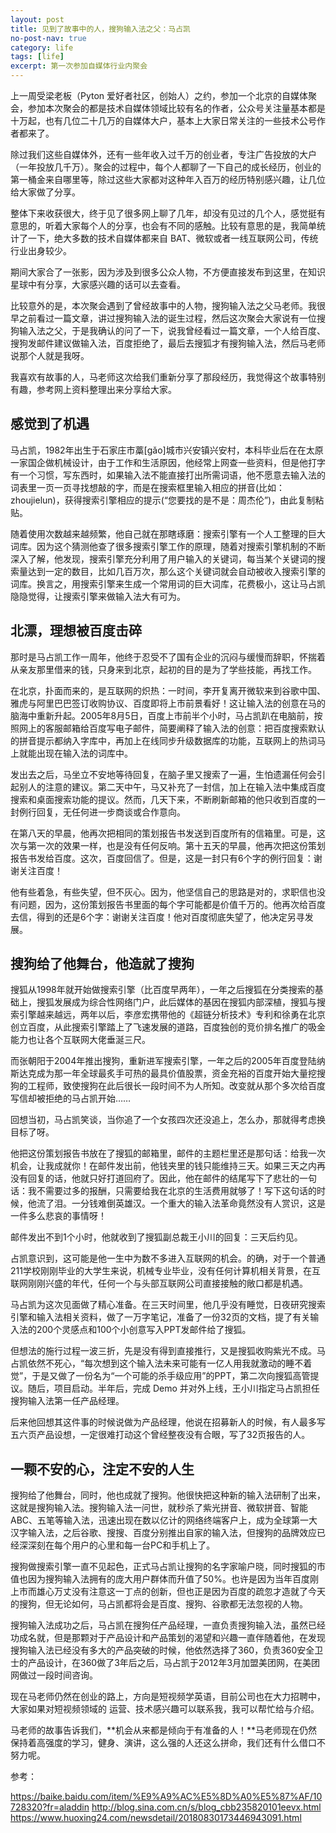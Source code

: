 ```yaml
---
layout: post
title: 见到了故事中的人，搜狗输入法之父：马占凯
no-post-nav: true
category: life
tags: [life]
excerpt: 第一次参加自媒体行业内聚会
---
```


上一周受梁老板（Pyton 爱好者社区，创始人）之约，参加一个北京的自媒体聚会，参加本次聚会的都是技术自媒体领域比较有名的作者，公众号关注量基本都是十万起，也有几位二十几万的自媒体大户，基本上大家日常关注的一些技术公号作者都来了。

除过我们这些自媒体外，还有一些年收入过千万的创业者，专注广告投放的大户（一年投放几千万）。聚会的过程中，每个人都聊了一下自己的成长经历，创业的第一桶金来自哪里等，除过这些大家都对这种年入百万的经历特别感兴趣，让几位给大家做了分享。

整体下来收获很大，终于见了很多网上聊了几年，却没有见过的几个人，感觉挺有意思的，听着大家每个人的分享，也会有不同的感触。比较有意思的是，我简单统计了一下，绝大多数的技术自媒体都来自 BAT、微软或者一线互联网公司，传统行业出身较少。

期间大家合了一张影，因为涉及到很多公众人物，不方便直接发布到这里，在知识星球中有分享，大家感兴趣的话可以去查看。

比较意外的是，本次聚会遇到了曾经故事中的人物，搜狗输入法之父马老师。我很早之前看过一篇文章，讲过搜狗输入法的诞生过程，然后这次聚会大家说有一位搜狗输入法之父，于是我确认的问了一下，说我曾经看过一篇文章，一个人给百度、搜狗发邮件建议做输入法，百度拒绝了，最后去搜狐才有搜狗输入法，然后马老师说那个人就是我呀。

我喜欢有故事的人，马老师这次给我们重新分享了那段经历，我觉得这个故事特别有趣，参考网上资料整理出来分享给大家。

## 感觉到了机遇

马占凯，1982年出生于石家庄市藁[gǎo]城市兴安镇兴安村，本科毕业后在在太原一家国企做机械设计，由于工作和生活原因，他经常上网查一些资料，但是他打字有一个习惯，写东西时，如果输入法不能直接打出所需词语，他不愿意去输入法的词表里一页一页寻找想敲的字，而是在搜索框里输入相应的拼音(比如：zhoujielun)，获得搜索引擎相应的提示(“您要找的是不是：周杰伦”)，由此复制粘贴。

随着使用次数越来越频繁，他自己就在那瞎琢磨：搜索引擎有一个人工整理的巨大词库。因为这个猜测他查了很多搜索引擎工作的原理，随着对搜索引擎机制的不断深入了解，他发现，搜索引擎充分利用了用户输入的关键词，每当某个关键词的搜索量达到一定的数目，比如几百万次，那么这个关键词就会自动被收入搜索引擎的词库。换言之，用搜索引擎来生成一个常用词的巨大词库，花费极小，这让马占凯隐隐觉得，让搜索引擎来做输入法大有可为。

## 北漂，理想被百度击碎

那时是马占凯工作一周年，他终于忍受不了国有企业的沉闷与缓慢而辞职，怀揣着从亲友那里借来的钱，只身来到北京，起初的目的是为了学些技能，再找工作。

在北京，扑面而来的，是互联网的炽热：一时间，李开复离开微软来到谷歌中国、雅虎与阿里巴巴签订收购协议、百度即将上市前景看好！这让输入法的创意在马的脑海中重新升起。2005年8月5日，百度上市前半个小时，马占凯趴在电脑前，按照网上的客服邮箱给百度写电子邮件，简要阐释了输入法的创意：把百度搜索默认的拼音提示都纳入字库中，再加上在线同步升级数据库的功能，互联网上的热词马上就能出现在输入法的词库中。

发出去之后，马坐立不安地等待回复，在脑子里又搜索了一遍，生怕遗漏任何会引起别人的注意的建议。第二天中午，马又补充了一封信，加上在输入法中集成百度搜索和桌面搜索功能的提议。然而，几天下来，不断刷新邮箱的他只收到百度的一封例行回复，无任何进一步商谈或合作意向。

在第八天的早晨，他再次把相同的策划报告书发送到百度所有的信箱里。可是，这次与第一次的效果一样，也是没有任何反响。第十五天的早晨，他再次把这份策划报告书发给百度。这次，百度回信了。但是，这是一封只有6个字的例行回复：谢谢关注百度！

他有些着急，有些失望，但不灰心。因为，他坚信自己的思路是对的，求职信也没有问题，因为，这份策划报告书里面的每个字可能都是价值千万的。他再次给百度去信，得到的还是6个字：谢谢关注百度！他对百度彻底失望了，他决定另寻发展。

## 搜狗给了他舞台，他造就了搜狗

搜狐从1998年就开始做搜索引擎（比百度早两年），一年之后搜狐在分类搜索的基础上，搜狐发展成为综合性网络门户，此后媒体的基因在搜狐内部深植，搜狐与搜索引擎越来越远，两年以后，李彦宏携带他的《超链分析技术》专利和徐勇在北京创立百度，从此搜索引擎踏上了飞速发展的道路，百度独创的竞价排名推广的吸金能力也让各个互联网大佬垂涎三尺。

而张朝阳于2004年推出搜狗，重新进军搜索引擎，一年之后的2005年百度登陆纳斯达克成为那一年全球最炙手可热的最具价值股票，资金充裕的百度开始大量挖搜狗的工程师，致使搜狗在此后很长一段时间不为人所知。改变就从那个多次给百度写信却被拒绝的马占凯开始……

回想当初，马占凯笑谈，当你追了一个女孩四次还没追上，怎么办，那就得考虑换目标了呀。

他把这份策划报告书放在了搜狐的邮箱里，邮件的主题栏里还是那句话：给我一次机会，让我成就你！在邮件发出前，他钱夹里的钱只能维持三天。如果三天之内再没有回复的话，他就只好打道回府了。因此，他在邮件的结尾写下了悲壮的一句话：我不需要过多的报酬，只需要给我在北京的生活费用就够了！写下这句话的时候，他流了泪。一分钱难倒英雄汉。一个重大的输入法革命竟然没有人赏识，这是一件多么悲哀的事情呀！

邮件发出不到1个小时，他就收到了搜狐副总裁王小川的回复：三天后约见。

占凯意识到，这可能是他一生中为数不多进入互联网的机会。的确，对于一个普通211学校刚刚毕业的大学生来说，机械专业毕业，没有任何计算机相关背景，在互联网刚刚兴盛的年代，任何一个与头部互联网公司直接接触的敞口都是机遇。

马占凯为这次见面做了精心准备。在三天时间里，他几乎没有睡觉，日夜研究搜索引擎和输入法相关资料，做了一万字笔记，准备了一份32页的文档，提了有关输入法的200个灵感点和100个小创意写入PPT发邮件给了搜狐。

但想法的施行过程一波三折，先是没有得到直接推行，又是搜狐收购紫光不成。马占凯依然不死心，“每次想到这个输入法未来可能有一亿人用我就激动的睡不着觉”，于是又做了一份名为“一个可能的杀手级应用”的PPT，第二次向搜狐高管提议。随后，项目启动。半年后，完成 Demo 并对外上线，王小川指定马占凯担任搜狗输入法第一任产品经理。

后来他回想其这件事的时候说做为产品经理，他说在招募新人的时候，有人最多写五六页产品设想，一定很难打动这个曾经整夜没有合眼，写了32页报告的人。

## 一颗不安的心，注定不安的人生

搜狗给了他舞台，同时，他也成就了搜狗。他很快把这种新的输入法研制了出来，这就是搜狗输入法。搜狗输入法一问世，就秒杀了紫光拼音、微软拼音、智能ABC、五笔等输入法，迅速出现在数以亿计的网络终端客户上，成为全球第一大汉字输入法，之后谷歌、搜搜、百度分别推出自家的输入法，但搜狗的品牌效应已经深深刻在每个用户的心里和每一台PC和手机上了。

搜狗做搜索引擎一直不见起色，正式马占凯让搜狗的名字家喻户晓，同时搜狐的市值也因为搜狗输入法拥有的庞大用户群体而升值了50%。也许是因为当年百度刚上市而雄心万丈没有注意这一丁点的创新，但也正是因为百度的疏忽才造就了今天的搜狗，但无论如何，马占凯都将会是百度、搜狗、谷歌都无法忽视的人物。

搜狗输入法成功之后，马占凯在搜狗任产品经理，一直负责搜狗输入法，虽然已经功成名就，但是那颗对于产品设计和产品策划的渴望和兴趣一直伴随着他，在发现搜狗输入法已经没有多大的产品突破的时候，他依然选择了360，负责360安全卫士的产品设计，在360做了3年后之后，马占凯于2012年3月加盟美团网，在美团网做过一段时间咨询。

现在马老师仍然在创业的路上，方向是短视频学英语，目前公司也在大力招聘中，大家如果对短视频领域的 运营、技术感兴趣可以联系我，我可以帮忙给与介绍。

马老师的故事告诉我们，**机会从来都是倾向于有准备的人！**马老师现在仍然保持着高强度的学习，健身、演讲，这么强的人还这么拼命，我们还有什么借口不努力呢。

参考：

https://baike.baidu.com/item/%E9%A9%AC%E5%8D%A0%E5%87%AF/10728320?fr=aladdin
http://blog.sina.com.cn/s/blog_cbb235820101eevx.html
https://www.huoxing24.com/newsdetail/20180830173446943091.html


